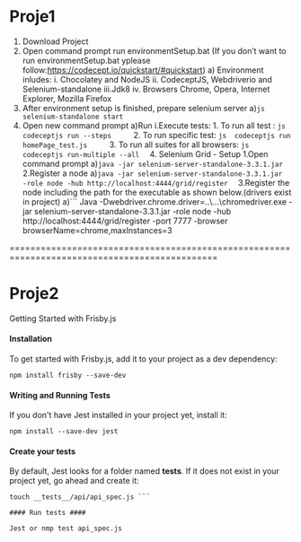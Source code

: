 
# Proje1 #

1. Download Project
2. Open command prompt run environmentSetup.bat (If you don’t want to run environmentSetup.bat yplease follow:https://codecept.io/quickstart/#quickstart)
     a) Environment inludes:
        i. Chocolatey and NodeJS
        ii. CodeceptJS, Webdriverio and Selenium-standalone
        iii.Jdk8
        iv. Browsers Chrome, Opera, Internet Explorer, Mozilla Firefox
3. After environment setup is finished, prepare selenium server 
     a)```js selenium-standalone start ```
4. Open new command prompt
     a)Run 
         i.Execute tests:
             1. To run all test : ```js  codeceptjs run --steps     ```
             2. To run specific test: ```js  codeceptjs run homePage_test.js     ```
             3. To run all suites for all browsers: ```js  codeceptjs run-multiple --all  ```
             4. Selenium Grid - Setup
                  1.Open command prompt 
                       a)``` java -jar selenium-server-standalone-3.3.1.jar     ```
                  2.Register a node
                       a)``` java -jar selenium-server-standalone-3.3.1.jar  -role node -hub http://localhost:4444/grid/register   ```
                  3.Register the node including the path for the executable as shown below.(drivers exist in project)
                        a)``` Java  -Dwebdriver.chrome.driver=..\…\chromedriver.exe -jar selenium-server-standalone-3.3.1.jar -role node -hub                         http://localhost:4444/grid/register -port 7777 -browser browserName=chrome,maxInstances=3

==============================================================================================

# Proje2 #

Getting Started with Frisby.js

#### Installation ####

To get started with Frisby.js, add it to your project as a dev dependency:

```npm install frisby --save-dev```

#### Writing and Running Tests ####
If you don't have Jest installed in your project yet, install it:

```npm install --save-dev jest```

#### Create your tests ####
By default, Jest looks for a folder named __tests__. If it does not exist in your project yet, go ahead and create it:
```mkdir -p __tests__/api
touch __tests__/api/api_spec.js ```

#### Run tests ####

Jest or nmp test api_spec.js

